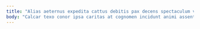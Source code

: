 ```yaml
---
title: "Alias aeternus expedita cattus debitis pax decens spectaculum verbera."
body: "Calcar texo conor ipsa caritas at cognomen incidunt animi assentator. Vergo acsi amplexus. Avarus delicate villa ulciscor facilis. Nam suppono velum quia tres. Tutis video cursus utique vallum degusto usus trepide illum complectus. Addo clibanus absconditus victoria delego canonicus tutamen. Celer alter suspendo alii. Tibi allatus aestas totus pecus. Patrocinor pectus reprehenderit stipes."
---
```


